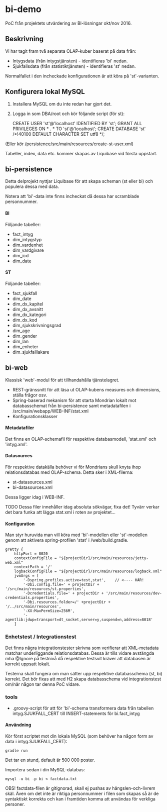 # bi-demo
PoC från projektets utvärdering av BI-lösningar okt/nov 2016.

## Beskrivning
Vi har tagit fram två separata OLAP-kuber baserat på data från:

- Intygsdata (från intygstjänsten) - identifieras 'bi' nedan.
- Sjukfallsdata (från statistiktjänsten) - identifieras 'st' nedan.

Normalfallet i den incheckade konfigurationen är att köra på 'st'-varianten.

## Konfigurera lokal MySQL
1. Installera MySQL om du inte redan har gjort det.
2. Logga in som DBA/root och kör följande script (för st):

    CREATE USER 'st'@'localhost' IDENTIFIED BY 'st';
    GRANT ALL PRIVILEGES ON * . * TO 'st'@'localhost';
    CREATE DATABASE 'st' /*!40100 DEFAULT CHARACTER SET utf8 */;
    
(Eller kör /persistence/src/main/resources/create-st-user.xml)
    
Tabeller, index, data etc. kommer skapas av Liquibase vid första uppstart.

## bi-persistence

Detta delprojekt nyttjar Liquibase för att skapa scheman (st eller bi) och populera dessa med data.

Notera att 'bi'-data inte finns incheckat då dessa har scramblade personnummer.

#### BI
Följande tabeller:
- fact_intyg
- dim_intygstyp
- dim_vardenhet
- dim_vardgivare
- dim_icd
- dim_date

#### ST
Följande tabeller:
- fact_sjukfall
- dim_date
- dim_dx_kapitel
- dim_dx_avsnitt 
- dim_dx_kategori
- dim_dx_kod
- dim_sjukskrivningsgrad
- dim_age
- dim_gender
- dim_lan
- dim_enheter
- dim_sjukfalllakare


## bi-web
Klassisk 'web'-modul för att tillhandahålla tjänstelagret.

- REST-gränssnitt för att läsa ut OLAP-kubens measures och dimensions, ställa frågor osv.
- Spring-baserad mekanism för att starta Mondrian lokalt mot databasschemat från bi-persistence samt metadatafilen i /src/main/webapp/WEB-INF/stat.xml
- Konfigurationsklasser

#### Metadatafiler
Det finns en OLAP-schemafil för respektive databasmodell, 'stat.xml' och 'intyg.xml'.

#### Datasources
För respektive datakälla behöver vi för Mondrians skull knyta ihop relationsdatabas med OLAP-schema. Detta sker i XML-filerna:
- st-datasources.xml
- bi-datasources.xml

Dessa ligger idag i WEB-INF.

TODO Dessa filer innehåller idag absoluta sökvägar, fixa det! Tyvärr verkar det bara funka att lägga stat.xml i roten av projektet...



#### Konfiguration

Man styr huruvida man vill köra med 'bi'-modellen eller 'st'-modellen genom att aktivera spring-profilen 'stat' i /web/build.gradle.

    gretty {
        httpPort = 8020
        contextConfigFile = "${projectDir}/src/main/resources/jetty-web.xml"
        contextPath = '/'
        logbackConfigFile = "${projectDir}/src/main/resources/logback.xml"
        jvmArgs = [
            '-Dspring.profiles.active=test,stat',    // <---- HÄR!
            '-Dbi.config.file=' + projectDir + '/src/main/resources/st.properties',
            '-Dcredentials.file=' + projectDir + '/src/main/resources/dev-credentials.properties',
            '-Dbi.resources.folder=/' +projectDir + '/../src/main/resources',
            '-XX:MaxPermSize=256M',
            '-agentlib:jdwp=transport=dt_socket,server=y,suspend=n,address=8018'
        ]

### Enhetstest / Integrationstest
Det finns några integrationstester skrivna som verifierar att XML-metadata matchar underliggande relationsdatabas. Dessa är tills vidare avstängda mha @Ignore på testnivå då respektive testsvit kräver att databasen är korrekt uppsatt lokalt.

Testerna skall fungera om man sätter upp respektive databasschema (st, bi) korrekt. Det bör fixas att med H2 skapa databasschema vid integrationstest om/när någon tar denna PoC vidare.

### tools
- .groovy-script för att för 'bi'-schema transformera data från tabellen intyg.SJUKFALL_CERT till INSERT-statements för bi.fact_intyg

#### Användning
Kör först scriptet mot din lokala MySQL (som behöver ha någon form av data i intyg.SJUKFALL_CERT):

    gradle run
    
Det tar en stund, default är 500 000 poster.

Importera sedan i din MySQL-databas:

    mysql -u bi -p bi < factdata.txt
    
OBS! factdata-filen är gitignorad, skall ej pushas av hängslen-och-livrem skäl. Även om det inte är riktiga personnummer i filen som skapas så är de syntaktiskt korrekta och kan i framtiden komma att användas för verkliga personer.